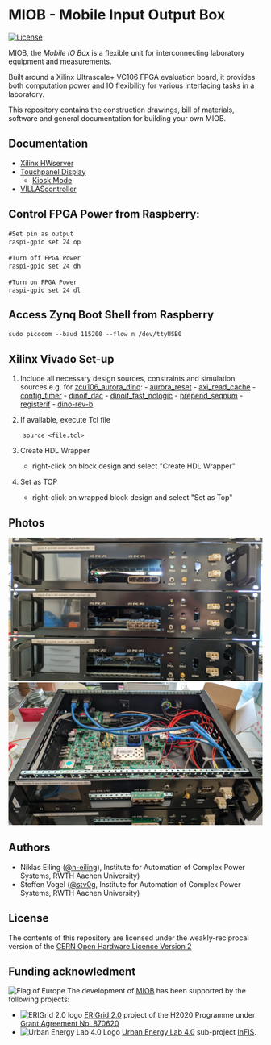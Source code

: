 # MIOB - Mobile Input Output Box

[![License](https://img.shields.io/github/license/rwth-acs/miob)](https://github.com/rwth-acs/miob/blob/master/LICENSE)
<!-- [![GitHub Workflow Status](https://img.shields.io/github/workflow/status/rwth-acs/miob/build)](https://github.com/rwth-acs/miob/actions) -->
<!-- [![DOI](https://zenodo.org/badge/413409974.svg)](https://zenodo.org/badge/latestdoi/413409974) -->

MIOB, the _Mobile IO Box_ is a flexible unit for interconnecting laboratory equipment and measurements.

Built around a Xilinx Ultrascale+ VC106 FPGA evaluation board, it provides both computation power and IO flexibility for various interfacing tasks in a laboratory.

This repository contains the construction drawings, bill of materials, software and general documentation for building your own MIOB.

## Documentation

- [Xilinx HWserver](./sw/hw_server/README.md)
- [Touchpanel Display](./sw/touchpanel/README.md)
  - [Kiosk Mode](./sw/kiosk/README.md)
- [VILLAScontroller](./sw/villas-controller/README.md)

## Control FPGA Power from Raspberry:

```
#Set pin as output
raspi-gpio set 24 op

#Turn off FPGA Power
raspi-gpio set 24 dh

#Turn on FPGA Power
raspi-gpio set 24 dl
```

## Access Zynq Boot Shell from Raspberry
```
sudo picocom --baud 115200 --flow n /dev/ttyUSB0
```

## Xilinx Vivado Set-up

1. Include all necessary design sources, constraints and simulation sources
    e.g. for [zcu106_aurora_dino][miob_dino]:
        - [aurora_reset][aurora_reset.vhd]
        - [axi_read_cache][axi_read_cache.vhd]
        - [config_timer][config_timer.vhd]
        - [dinoif_dac][dinoif_dac.vhd]
        - [dinoif_fast_nologic][dinoif_fast_nologic.vhd]
        - [prepend_seqnum][prepend_seqnum.vhd]
        - [registerif][registerif.vhd]
        - [dino-rev-b][dino-rev-b.xdc]

2. If available, execute Tcl file
```
    source <file.tcl>
```

3. Create HDL Wrapper
    - right-click on block design and select "Create HDL Wrapper"

4. Set as TOP
    - right-click on wrapped block design and select "Set as Top" 


## Photos

![Front View](photos/miob_front.jpeg)
![Top View](photos/miob_top.jpeg)

## Authors

- Niklas Eiling ([@n-eiling](https://github.com/n-eiling)), Institute for Automation of Complex Power Systems, RWTH Aachen University)
- Steffen Vogel ([@stv0g](https://github.com/stv0g), Institute for Automation of Complex Power Systems, RWTH Aachen University)

## License

The contents of this repository are licensed under the weakly-reciprocal version of the [CERN Open Hardware Licence Version 2][cern-ohl-v2]

## Funding acknowledment

![Flag of Europe](https://erigrid2.eu/wp-content/uploads/2020/03/europa_flag_low.jpg) The development of [MIOB][miob] has been supported by the following projects:

- ![ERIGrid 2.0 logo](./docs/pictures/erigrid.png) [ERIGrid 2.0][erigrid-2] project of the H2020 Programme under [Grant Agreement No. 870620](https://cordis.europa.eu/project/id/870620)
- ![Urban Energy Lab 4.0 Logo](./docs/pictures/uel.png) [Urban Energy Lab 4.0][uel] sub-project [InFIS][uel-infis].

[miob]: https://github.com/RWTH-ACS/miob
[uel]: https://www.uel4-0.de/
[uel-infis]: https://www.uel4-0.de/Infrastruktur/Mobiler-Pruefstand/
[erigrid-2]: https://erigrid2.eu
[cern-ohl-v2]: https://ohwr.org/cern_ohl_w_v2.txt
[aurora_reset.vhd]: https://github.com/RWTH-ACS/dino/blob/main/hdl/vivado/design_src/aurora_reset.vhd
[axi_read_cache.vhd]: https://github.com/RWTH-ACS/miob/blob/main/fpga/common/axi_read_cache.vhd
[config_timer.vhd]: https://github.com/RWTH-ACS/dino/blob/main/hdl/vivado/design_src/config_timer.vhd
[dinoif_dac.vhd]: https://github.com/RWTH-ACS/dino/blob/main/hdl/vivado/design_src/dinoif_dac.vhd
[dinoif_fast_nologic.vhd]: https://github.com/RWTH-ACS/dino/blob/main/hdl/vivado/design_src/dinoif_fast_nologic.vhd
[prepend_seqnum.vhd]: https://github.com/RWTH-ACS/dino/blob/main/hdl/vivado/design_src/prepend_seqnum.vhd
[registerif.vhd]: https://github.com/RWTH-ACS/miob/blob/main/fpga/vc707_aurora_xbar/registerif.vhd
[dino-rev-b.xdc]: https://github.com/RWTH-ACS/dino/blob/main/hdl/vivado/constr/dino-rev-b.xdc
[miob_dino]: https://github.com/RWTH-ACS/miob/tree/main/fpga/zcu106_aurora_dino
